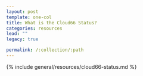 ```yaml
---
layout: post
template: one-col
title: What is the Cloud66 Status?
categories: resources
lead: ""
legacy: true

permalink: /:collection/:path
---
```



{% include general/resources/cloud66-status.md %}